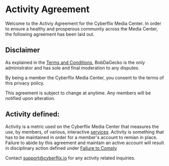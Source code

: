 # Activity Agreement
Welcome to the Activiy Agreement for the Cyberflix Media Center. In order to ensure a healthy and prosperous community across the Media Center, the following agreement has been laid out.

## Disclaimer
As explained in the [Terms and Conditions](https://docs.cyberflix.io/about/terms-and-conditions), BobDaGecko is the only administrator and has sole and final moderation to any disputes. 

By being a member the Cyberflix Media Center, you consent to the terms of this privacy policy.

This agreement is subject to change at anytime. Any members will be notified upon alteration.

## Activity defined:
Activity is a metric used on the Cyberflix Media Center that measures the use, by members, of various, interactive [services](https://docs.cyberflix.io/about/terms-and-conditions/#services). Activity is something that has to be maintained in order for a member's account to remian in place. Failure to abide by this agreement and maintain an active account will result in disciplinary action defined under [Failure to Comply](https://docs.cyberflix.io/about/terms-and-conditions/#failure-to-comply)


Contact [support@cyberflix.io](mailto:support@cyberflix.io?subject=Activity) for any activity related inquiries.
